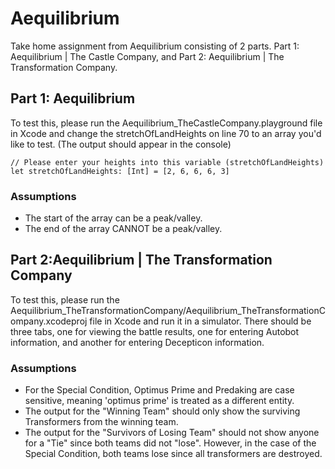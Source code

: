 # Aequilibrium

Take home assignment from Aequilibrium consisting of 2 parts. Part 1: Aequilibrium​ ​|​ ​The​ ​Castle​ ​Company, and Part 2: ​Aequilibrium​ ​|​ ​The​ ​Transformation​ ​Company.

## Part 1: Aequilibrium​

To test this, please run the Aequilibrium_TheCastleCompany.playground file in Xcode and change the stretchOfLandHeights on line 70 to an array you'd like to test. (The output should appear in the console)

```
// Please enter your heights into this variable (stretchOfLandHeights)
let stretchOfLandHeights: [Int] = [2, 6, 6, 6, 3]
```

### Assumptions

* The start of the array can be a peak/valley.
* The end of the array CANNOT be a peak/valley.


## Part 2: ​Aequilibrium​ ​|​ ​The​ ​Transformation​ ​Company

To test this, please run the Aequilibrium_TheTransformationCompany/Aequilibrium_TheTransformationCompany.xcodeproj file in Xcode and run it in a simulator.
There should be three tabs, one for viewing the battle results, one for entering Autobot information, and another for entering Decepticon information.

### Assumptions

* For the Special Condition, Optimus Prime and Predaking are case sensitive, meaning 'optimus prime' is treated as a different entity.
* The output for the "Winning Team" should only show the surviving Transformers from the winning team.
* The output for the "Survivors of Losing Team" should not show anyone for a "Tie" since both teams did not "lose". However, in the case of the Special Condition, both teams lose since all transformers are destroyed.